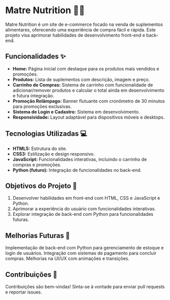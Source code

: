 # Matre Nutrition 🏋️‍♂️

Matre Nutrition é um site de e-commerce focado na venda de suplementos alimentares, oferecendo uma experiência de compra fácil e rápida. Este projeto visa aprimorar habilidades de desenvolvimento front-end e back-end.

## Funcionalidades ✨

- **Home:** Página inicial com destaque para os produtos mais vendidos e promoções.
- **Produtos:** Lista de suplementos com descrição, imagem e preço.
- **Carrinho de Compras:** Sistema de carrinho com funcionalidade de adicionar/remover produtos e calcular o total ainda em desenvolvimento e futura integração.
- **Promoção Relâmpago:** Banner flutuante com cronômetro de 30 minutos para promoções exclusivas.
- **Sistema de Login e Cadastro:** Sistema em desenvolvimento.
- **Responsividade:** Layout adaptável para dispositivos móveis e desktops.

## Tecnologias Utilizadas 💻

- **HTML5:** Estrutura do site.
- **CSS3:** Estilização e design responsivo.
- **JavaScript:** Funcionalidades interativas, incluindo o carrinho de compras e promoções.
- **Python (futuro):** Integração de funcionalidades no back-end.

## Objetivos do Projeto 🎯

1. Desenvolver habilidades em front-end com HTML, CSS e JavaScript e Python.
2. Aprimorar a experiência do usuário com funcionalidades interativas.
3. Explorar integração de back-end com Python para funcionalidades futuras.

## Melhorias Futuras 🔧
Implementação de back-end com Python para gerenciamento de estoque e login de usuários.
Integração com sistemas de pagamento para concluir compras.
Melhorias na UI/UX com animações e transições.

## Contribuições 🤝
Contribuições são bem-vindas! Sinta-se à vontade para enviar pull requests e reportar issues.
